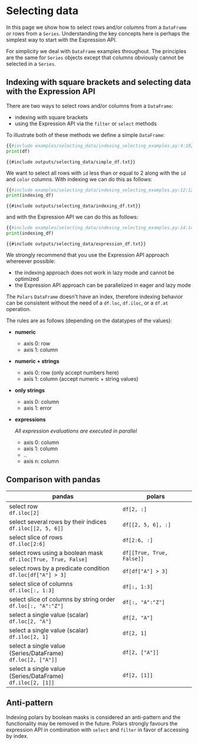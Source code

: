 # Selecting data

In this page we show how to select rows and/or columns from a `DataFrame` or rows from a `Series`.  Understanding the key concepts here is perhaps the simplest way to start with the Expression API.

For simplicity we deal with `DataFrame` examples throughout. The principles are the same for `Series` objects except that columns obviously cannot be selected in a `Series`.

## Indexing with square brackets and selecting data with the Expression API

There are two ways to select rows and/or columns from a `DataFrame`:

- indexing with square brackets
- using the Expression API via the `filter` or `select` methods

To illustrate both of these methods we define a simple `DataFrame`:

```python
{{#include examples/selecting_data/indexing_selecting_examples.py:4:10}}
print(df)
```

```text
{{#include outputs/selecting_data/simple_df.txt}}
```

We want to select all rows with `id` less than or equal to 2 along with the `id` and `color` columns. With indexing we can do this as follows:

```python
{{#include examples/selecting_data/indexing_selecting_examples.py:12:12}}
print(indexing_df)
```

```text
{{#include outputs/selecting_data/indexing_df.txt}}
```

and with the Expression API we can do this as follows:

```python
{{#include examples/selecting_data/indexing_selecting_examples.py:14:14}}
print(indexing_df)
```

```text
{{#include outputs/selecting_data/expression_df.txt}}
```

We strongly recommend that you use the Expression API approach whereever possible:

- the indexing approach does not work in lazy mode and cannot be optimized
- the Expression API approach can be parallelized in eager and lazy mode

The `Polars` `DataFrame` doesn't have an index, therefore indexing behavior can be consistent without the need of a `df.loc`,
`df.iloc`, or a `df.at` operation.

The rules are as follows (depending on the datatypes of the values):

- **numeric**

  - axis 0: row
  - axis 1: column

- **numeric + strings**

  - axis 0: row (only accept numbers here)
  - axis 1: column (accept numeric + string values)

- **only strings**

  - axis 0: column
  - axis 1: error

- **expressions**

  _All expression evaluations are executed in parallel_

  - axis 0: column
  - axis 1: column
  - ..
  - axis n: column

## Comparison with pandas

| pandas                                                                | polars                        |
|-----------------------------------------------------------------------|-------------------------------|
| select row<br> `df.iloc[2]`                                           | `df[2, :]`                    |
| select several rows by their indices<br> `df.iloc[[2, 5, 6]]`         | `df[[2, 5, 6], :]`            |
| select slice of rows<br> `df.iloc[2:6]`                               | `df[2:6, :]`                  |
| select rows using a boolean mask<br> `df.iloc[True, True, False]`     | `df[[True, True, False]]`     |
| select rows by a predicate condition<br> `df.loc[df["A"] > 3]`        | `df[df["A"] > 3]`             |
| select slice of columns<br> `df.iloc[:, 1:3]`                         | `df[:, 1:3]`                  |
| select slice of columns by string order<br> `df.loc[:, "A":"Z"]`      | `df[:, "A":"Z"]`              |
| select a single value (scalar)<br> `df.loc[2, "A"]`                   | `df[2, "A"]`                  |
| select a single value (scalar)<br> `df.iloc[2, 1]`                    | `df[2, 1]`                    |
| select a single value (Series/DataFrame)<br> `df.loc[2, ["A"]]`       | `df[2, ["A"]]`                |
| select a single value (Series/DataFrame)<br> `df.iloc[2, [1]]`        | `df[2, [1]]`                  |

## Anti-pattern

Indexing polars by boolean masks is considered an anti-pattern and the functionality may be removed in the future.
Polars strongly favours the expression API in combination with `select` and `filter` in favor of accessing by index.
